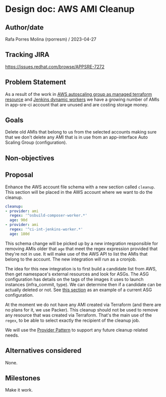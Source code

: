 # Design doc: AWS AMI Cleanup

## Author/date

Rafa Porres Molina (rporresm) / 2023-04-27

## Tracking JIRA

https://issues.redhat.com/browse/APPSRE-7272

## Problem Statement

As a result of the work in [AWS autoscaling group as managed terraform resource](https://issues.redhat.com/browse/APPSRE-3925) and [Jenkins dynamic workers](https://issues.redhat.com/browse/SDE-1924) we have a growing number of AMIs in app-sre-ci account that are unused and are costing storage money.


## Goals

Delete old AMIs that belong to us from the selected accounts making sure that we don't delete any AMI that is in use from an app-interface Auto Scaling Group (configuration).

## Non-objectives

## Proposal

Enhance the AWS account file schema with a new section called `cleanup`. This section will be placed in the AWS account where we want to do the cleanup.

```yaml
cleanup:
- provider: ami
  regex: '^osbuild-composer-worker.*'
  age: 90d
- provider: ami
  regex: '^ci-int-jenkins-worker.*'
  age: 180d
```

This schema change will be picked up by a new integration responsible for removing AMIs older that `age` that meet the regex expression provided that they're not in use. It will make use of the AWS API to list the AMIs that belong to the account. The new integration will run as a cronjob.

The idea for this new integration is to first build a candidate list from AWS, then get namespace's external resources and look for ASGs. The ASG configuration has details on the tags of the images it uses to launch instances (infra_commit, type). We can determine then if a candidate can be actually deleted or not.
See [this section](https://gitlab.cee.redhat.com/service/app-interface/-/blob/master/data/services/app-sre/namespaces/app-sre-ci.yaml#L122-128) as an example of a current ASG configuration.

At the moment we do not have any AMI created via Terraform (and there are no plans for it, we use Packer). This cleanup should not be used to remove any resource that was created via Terraform. That's the main use of the `regex`, to be able to select exactly the recipient of the cleanup job.

We will use the [Provider Pattern](https://gitlab.cee.redhat.com/service/app-interface/-/blob/master/docs/app-interface/qontract-reconcile-patterns.md#the-provider-pattern) to support any future cleanup related needs.

## Alternatives considered

None.

## Milestones

Make it work.
